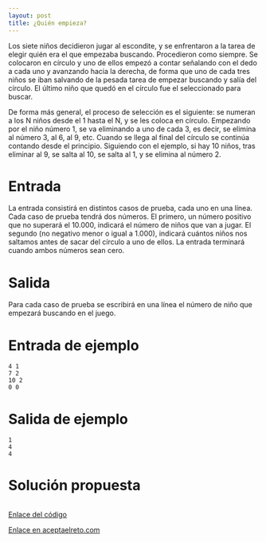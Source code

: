 ```yaml
---
layout: post
title: ¿Quién empieza?
---
```


Los siete niños decidieron jugar al escondite, y se enfrentaron a la tarea de elegir quién era el que empezaba buscando. Procedieron como siempre. Se colocaron en círculo y uno de ellos empezó a contar señalando con el dedo a cada uno y avanzando hacia la derecha, de forma que uno de cada tres niños se iban salvando de la pesada tarea de empezar buscando y salía del círculo. El último niño que quedó en el círculo fue el seleccionado para buscar.

De forma más general, el proceso de selección es el siguiente: se numeran a los N niños desde el 1 hasta el N, y se les coloca en círculo. Empezando por el niño número 1, se va eliminando a uno de cada 3, es decir, se elimina al número 3, al 6, al 9, etc. Cuando se llega al final del círculo se continúa contando desde el principio. Siguiendo con el ejemplo, si hay 10 niños, tras eliminar al 9, se salta al 10, se salta al 1, y se elimina al número 2.

# Entrada

La entrada consistirá en distintos casos de prueba, cada uno en una línea. Cada caso de prueba tendrá dos números. El primero, un número positivo que no superará el 10.000, indicará el número de niños que van a jugar. El segundo (no negativo menor o igual a 1.000), indicará cuántos niños nos saltamos antes de sacar del círculo a uno de ellos. La entrada terminará cuando ambos números sean cero.

# Salida

Para cada caso de prueba se escribirá en una línea el número de niño que empezará buscando en el juego.

# Entrada de ejemplo

```
4 1
7 2
10 2
0 0
```

# Salida de ejemplo

```
1
4
4
```
# Solución propuesta

``` python


```

[Enlace del código](https://github.com/israelem/aceptaelreto/blob/master/codes/2017-12-04-empieza.py)

[Enlace en aceptaelreto.com](https://www.aceptaelreto.com/problem/statement.php?id=142)
